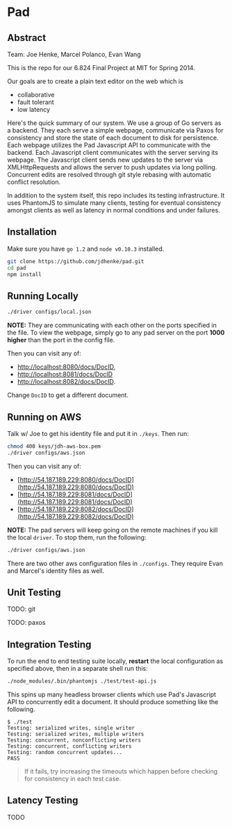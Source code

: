 Pad
===

## Abstract

Team: Joe Henke, Marcel Polanco, Evan Wang

This is the repo for our 6.824 Final Project at MIT for Spring 2014.

Our goals are to create a plain text editor on the web which is

* collaborative
* fault tolerant
* low latency

Here's the quick summary of our system.
We use a group of Go servers as a backend.
They each serve a simple webpage, communicate via Paxos for consistency and store the state of each document to disk for persistence.
Each webpage utilizes the Pad Javascript API to communicate with the backend.
Each Javascript client communicates with the server serving its webpage.
The Javascript client sends new updates to the server via XMLHttpRequests and allows the server to push updates via long polling.
Concurrent edits are resolved through git style rebasing with automatic conflict resolution.

In addition to the system itself, this repo includes its testing infrastructure.
It uses PhantomJS to simulate many clients, testing for eventual consistency amongst clients as well as latency in normal conditions and under failures.

## Installation

Make sure you have `go 1.2` and `node v0.10.3` installed.

```bash
git clone https://github.com/jdhenke/pad.git
cd pad
npm install
```

## Running Locally

```bash
./driver configs/local.json
```

**NOTE:** They are communicating with each other on the ports specified in the file.
To view the webpage, simply go to any pad server on the port **1000 higher** than the port in the config file.

Then you can visit any of:

* [http://localhost:8080/docs/DocID](http://localhost:8080/docs/DocID),
* [http://localhost:8081/docs/DocID](http://localhost:8081/docs/DocID)
* [http://localhost:8082/docs/DocID](http://localhost:8082/docs/DocID).

Change `DocID` to get a different document.

## Running on AWS

Talk w/ Joe to get his identity file and put it in `./keys`. Then run:

```bash
chmod 400 keys/jdh-aws-box.pem
./driver configs/aws.json
```

Then you can visit any of:

  * [http://54.187.189.229:8080/docs/DocID](http://54.187.189.229:8080/docs/DocID)
  * [http://54.187.189.229:8081/docs/DocID](http://54.187.189.229:8081/docs/DocID)
  * [http://54.187.189.229:8082/docs/DocID](http://54.187.189.229:8082/docs/DocID)

**NOTE:** The pad servers will keep going on the remote machines if you kill the local `driver`. To stop them, run the following:

```bash
./driver configs/aws.json
```
There are two other aws configuration files in `./configs`. They require
Evan and Marcel's identity files as well.

## Unit Testing

TODO: git

TODO: paxos

## Integration Testing

To run the end to end testing suite locally, **restart** the local configuration as specified above, then in a separate shell run this:

```bash
./node_modules/.bin/phantomjs ./test/test-api.js
```

This spins up many headless browser clients which use Pad's Javascript API to concurrently edit a document.
It should produce something like the following.

    $ ./test
    Testing: serialized writes, single writer
    Testing: serialized writes, multiple writers
    Testing: concurrent, nonconflicting writers
    Testing: concurrent, conflicting writers
    Testing: random concurrent updates...
    PASS

> If it fails, try increasing the timeouts which happen before checking for consistency in each test case.

## Latency Testing

TODO
